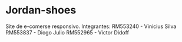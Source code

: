# Jordan-shoes

Site de e-comerse responsivo.
Integrantes:
RM553240 - Vinicius Silva
RM553837 - Diogo Julio
RM552965 - Victor Didoff
